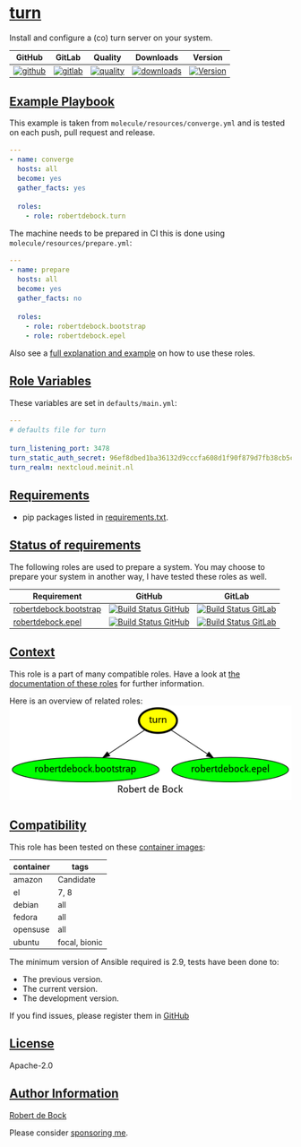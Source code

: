 # [turn](#turn)

Install and configure a (co) turn server on your system.

|GitHub|GitLab|Quality|Downloads|Version|
|------|------|-------|---------|-------|
|[![github](https://github.com/robertdebock/ansible-role-turn/workflows/Ansible%20Molecule/badge.svg)](https://github.com/robertdebock/ansible-role-turn/actions)|[![gitlab](https://gitlab.com/robertdebock/ansible-role-turn/badges/master/pipeline.svg)](https://gitlab.com/robertdebock/ansible-role-turn)|[![quality](https://img.shields.io/ansible/quality/54410)](https://galaxy.ansible.com/robertdebock/turn)|[![downloads](https://img.shields.io/ansible/role/d/54410)](https://galaxy.ansible.com/robertdebock/turn)|[![Version](https://img.shields.io/github/release/robertdebock/ansible-role-turn.svg)](https://github.com/robertdebock/ansible-role-turn/releases/)|

## [Example Playbook](#example-playbook)

This example is taken from `molecule/resources/converge.yml` and is tested on each push, pull request and release.
```yaml
---
- name: converge
  hosts: all
  become: yes
  gather_facts: yes

  roles:
    - role: robertdebock.turn
```

The machine needs to be prepared in CI this is done using `molecule/resources/prepare.yml`:
```yaml
---
- name: prepare
  hosts: all
  become: yes
  gather_facts: no

  roles:
    - role: robertdebock.bootstrap
    - role: robertdebock.epel
```

Also see a [full explanation and example](https://robertdebock.nl/how-to-use-these-roles.html) on how to use these roles.

## [Role Variables](#role-variables)

These variables are set in `defaults/main.yml`:
```yaml
---
# defaults file for turn

turn_listening_port: 3478
turn_static_auth_secret: 96ef8dbed1ba36132d9cccfa608d1f90f879d7fb38cb5c18
turn_realm: nextcloud.meinit.nl
```

## [Requirements](#requirements)

- pip packages listed in [requirements.txt](https://github.com/robertdebock/ansible-role-turn/blob/master/requirements.txt).

## [Status of requirements](#status-of-requirements)

The following roles are used to prepare a system. You may choose to prepare your system in another way, I have tested these roles as well.

| Requirement | GitHub | GitLab |
|-------------|--------|--------|
|[robertdebock.bootstrap](https://galaxy.ansible.com/robertdebock/bootstrap)|[![Build Status GitHub](https://github.com/robertdebock/ansible-role-bootstrap/workflows/Ansible%20Molecule/badge.svg)](https://github.com/robertdebock/ansible-role-bootstrap/actions)|[![Build Status GitLab ](https://gitlab.com/robertdebock/ansible-role-bootstrap/badges/master/pipeline.svg)](https://gitlab.com/robertdebock/ansible-role-bootstrap)|
|[robertdebock.epel](https://galaxy.ansible.com/robertdebock/epel)|[![Build Status GitHub](https://github.com/robertdebock/ansible-role-epel/workflows/Ansible%20Molecule/badge.svg)](https://github.com/robertdebock/ansible-role-epel/actions)|[![Build Status GitLab ](https://gitlab.com/robertdebock/ansible-role-epel/badges/master/pipeline.svg)](https://gitlab.com/robertdebock/ansible-role-epel)|

## [Context](#context)

This role is a part of many compatible roles. Have a look at [the documentation of these roles](https://robertdebock.nl/) for further information.

Here is an overview of related roles:
![dependencies](https://raw.githubusercontent.com/robertdebock/ansible-role-turn/png/requirements.png "Dependencies")

## [Compatibility](#compatibility)

This role has been tested on these [container images](https://hub.docker.com/u/robertdebock):

|container|tags|
|---------|----|
|amazon|Candidate|
|el|7, 8|
|debian|all|
|fedora|all|
|opensuse|all|
|ubuntu|focal, bionic|

The minimum version of Ansible required is 2.9, tests have been done to:

- The previous version.
- The current version.
- The development version.



If you find issues, please register them in [GitHub](https://github.com/robertdebock/ansible-role-turn/issues)

## [License](#license)

Apache-2.0


## [Author Information](#author-information)

[Robert de Bock](https://robertdebock.nl/)

Please consider [sponsoring me](https://github.com/sponsors/robertdebock).
